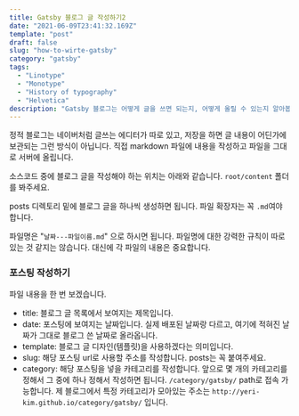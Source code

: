 ```yaml
---
title: Gatsby 블로그 글 작성하기2
date: "2021-06-09T23:41:32.169Z"
template: "post"
draft: false
slug: "how-to-wirte-gatsby"
category: "gatsby"
tags:
  - "Linotype"
  - "Monotype"
  - "History of typography"
  - "Helvetica"
description: "Gatsby 블로그는 어떻게 글을 쓰면 되는지, 어떻게 올릴 수 있는지 알아봅시다."
---
```


정적 블로그는 네이버처럼 글쓰는 에디터가 따로 있고, 저장을 하면 글 내용이 어딘가에 보관되는 그런 방식이 아닙니다.
직접 markdown 파일에 내용을 작성하고 파일을 그대로 서버에 올립니다.

소스코드 중에 블로그 글을 작성해야 하는 위치는 아래와 같습니다. `root/content` 폴더를 봐주세요.

posts 디렉토리 밑에 블로그 글을 하나씩 생성하면 됩니다. 파일 확장자는 꼭 `.md`여야 합니다.

파일명은 "`날짜---파일이름.md`" 으로 하시면 됩니다. 파일명에 대한 강력한 규칙이 따로 있는 것 같지는 않습니다.
대신에 각 파일의 내용은 중요합니다.

### 포스팅 작성하기

파일 내용을 한 번 보겠습니다.

- title: 블로그 글 목록에서 보여지는 제목입니다.
- date: 포스팅에 보여지는 날짜입니다. 실제 배포된 날짜랑 다르고, 여기에 적혀진 날짜가 그대로 블로그 쓴 날짜로 올라옵니다.
- template: 블로그 글 디자인(템플릿)을 사용하겠다는 의미입니다.
- slug: 해당 포스팅 url로 사용할 주소를 작성합니다. posts는 꼭 붙여주세요.
- category: 해당 포스팅을 넣을 카테고리를 작성합니다. 앞으로 몇 개의 카테고리를 정해서 그 중에 하나 정해서 작성하면 됩니다. `/category/gatsby/` path로 접속 가능합니다.
  제 블로그에서 특정 카테고리가 모아있는 주소는 `http://yeri-kim.github.io/category/gatsby/` 입니다.
